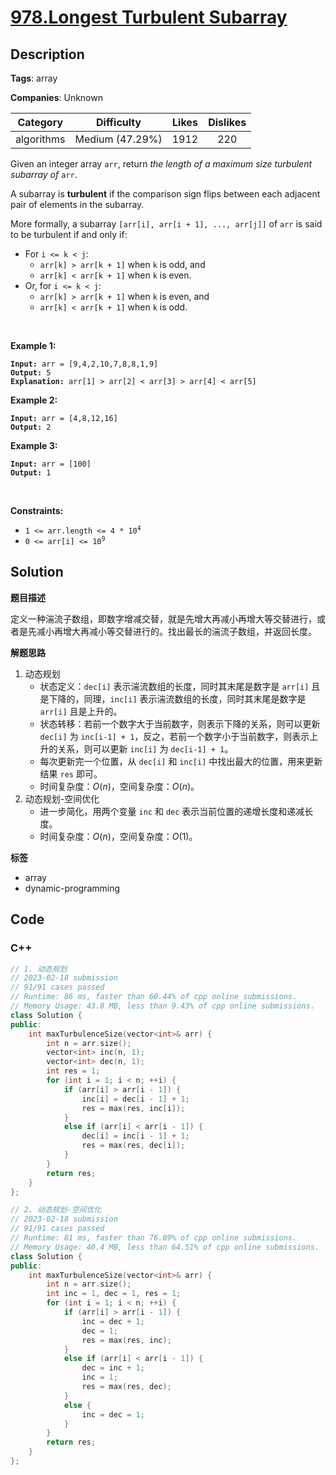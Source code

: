 # [978.Longest Turbulent Subarray](https://leetcode.com/problems/longest-turbulent-subarray/description/)

## Description

**Tags**: array

**Companies**: Unknown

|  Category  |   Difficulty    | Likes | Dislikes |
| :--------: | :-------------: | :---: | :------: |
| algorithms | Medium (47.29%) | 1912  |   220    |

<p>Given an integer array <code>arr</code>, return <em>the length of a maximum size turbulent subarray of</em> <code>arr</code>.</p>
<p>A subarray is <strong>turbulent</strong> if the comparison sign flips between each adjacent pair of elements in the subarray.</p>
<p>More formally, a subarray <code>[arr[i], arr[i + 1], ..., arr[j]]</code> of <code>arr</code> is said to be turbulent if and only if:</p>
<ul>
  <li>For <code>i &lt;= k &lt; j</code>:
  <ul>
    <li><code>arr[k] &gt; arr[k + 1]</code> when <code>k</code> is odd, and</li>
    <li><code>arr[k] &lt; arr[k + 1]</code> when <code>k</code> is even.</li>
  </ul>
  </li>
  <li>Or, for <code>i &lt;= k &lt; j</code>:
  <ul>
    <li><code>arr[k] &gt; arr[k + 1]</code> when <code>k</code> is even, and</li>
    <li><code>arr[k] &lt; arr[k + 1]</code> when <code>k</code> is odd.</li>
  </ul>
  </li>
</ul>
<p>&nbsp;</p>
<p><strong class="example">Example 1:</strong></p>
<pre><code><strong>Input:</strong> arr = [9,4,2,10,7,8,8,1,9]
<strong>Output:</strong> 5
<strong>Explanation:</strong> arr[1] &gt; arr[2] &lt; arr[3] &gt; arr[4] &lt; arr[5]</code></pre>
<p><strong class="example">Example 2:</strong></p>
<pre><code><strong>Input:</strong> arr = [4,8,12,16]
<strong>Output:</strong> 2</code></pre>
<p><strong class="example">Example 3:</strong></p>
<pre><code><strong>Input:</strong> arr = [100]
<strong>Output:</strong> 1</code></pre>
<p>&nbsp;</p>
<p><strong>Constraints:</strong></p>
<ul>
  <li><code>1 &lt;= arr.length &lt;= 4 * 10<sup>4</sup></code></li>
  <li><code>0 &lt;= arr[i] &lt;= 10<sup>9</sup></code></li>
</ul>

## Solution

**题目描述**

定义一种湍流子数组，即数字增减交替，就是先增大再减小再增大等交替进行，或者是先减小再增大再减小等交替进行的。找出最长的湍流子数组，并返回长度。

**解题思路**

1. 动态规划
   - 状态定义：`dec[i]` 表示湍流数组的长度，同时其末尾是数字是 `arr[i]` 且是下降的，同理，`inc[i]` 表示湍流数组的长度，同时其末尾是数字是 `arr[i]` 且是上升的。
   - 状态转移：若前一个数字大于当前数字，则表示下降的关系，则可以更新 `dec[i]` 为 `inc[i-1] + 1`，反之，若前一个数字小于当前数字，则表示上升的关系，则可以更新 `inc[i]` 为 `dec[i-1] + 1`。
   - 每次更新完一个位置，从 `dec[i]` 和 `inc[i]` 中找出最大的位置，用来更新结果 `res` 即可。
   - 时间复杂度：$O(n)$，空间复杂度：$O(n)$。
2. 动态规划-空间优化
   - 进一步简化，用两个变量 `inc` 和 `dec` 表示当前位置的递增长度和递减长度。
   - 时间复杂度：$O(n)$，空间复杂度：$O(1)$。

**标签**

- array
- dynamic-programming

<!-- code start -->
## Code

### C++

```cpp
// 1. 动态规划
// 2023-02-18 submission
// 91/91 cases passed
// Runtime: 86 ms, faster than 60.44% of cpp online submissions.
// Memory Usage: 43.8 MB, less than 9.43% of cpp online submissions.
class Solution {
public:
    int maxTurbulenceSize(vector<int>& arr) {
        int n = arr.size();
        vector<int> inc(n, 1);
        vector<int> dec(n, 1);
        int res = 1;
        for (int i = 1; i < n; ++i) {
            if (arr[i] > arr[i - 1]) {
                inc[i] = dec[i - 1] + 1;
                res = max(res, inc[i]);
            }
            else if (arr[i] < arr[i - 1]) {
                dec[i] = inc[i - 1] + 1;
                res = max(res, dec[i]);
            }
        }
        return res;
    }
};
```

```cpp
// 2. 动态规划-空间优化
// 2023-02-18 submission
// 91/91 cases passed
// Runtime: 81 ms, faster than 76.89% of cpp online submissions.
// Memory Usage: 40.4 MB, less than 64.51% of cpp online submissions.
class Solution {
public:
    int maxTurbulenceSize(vector<int>& arr) {
        int n = arr.size();
        int inc = 1, dec = 1, res = 1;
        for (int i = 1; i < n; ++i) {
            if (arr[i] > arr[i - 1]) {
                inc = dec + 1;
                dec = 1;
                res = max(res, inc);
            }
            else if (arr[i] < arr[i - 1]) {
                dec = inc + 1;
                inc = 1;
                res = max(res, dec);
            }
            else {
                inc = dec = 1;
            }
        }
        return res;
    }
};
```

<!-- code end -->
